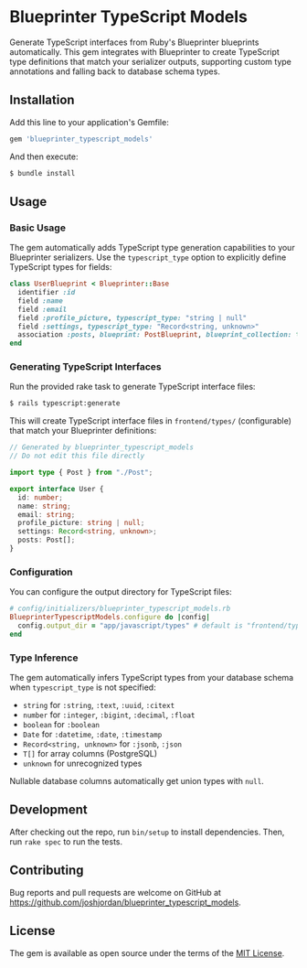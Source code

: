 # Blueprinter TypeScript Models

Generate TypeScript interfaces from Ruby's Blueprinter blueprints automatically. This gem integrates with Blueprinter to create TypeScript type definitions that match your serializer outputs, supporting custom type annotations and falling back to database schema types.

## Installation

Add this line to your application's Gemfile:

```ruby
gem 'blueprinter_typescript_models'
```

And then execute:

```bash
$ bundle install
```

## Usage

### Basic Usage

The gem automatically adds TypeScript type generation capabilities to your Blueprinter serializers. Use the `typescript_type` option to explicitly define TypeScript types for fields:

```ruby
class UserBlueprint < Blueprinter::Base
  identifier :id
  field :name
  field :email
  field :profile_picture, typescript_type: "string | null"
  field :settings, typescript_type: "Record<string, unknown>"
  association :posts, blueprint: PostBlueprint, blueprint_collection: true
end
```

### Generating TypeScript Interfaces

Run the provided rake task to generate TypeScript interface files:

```bash
$ rails typescript:generate
```

This will create TypeScript interface files in `frontend/types/` (configurable) that match your Blueprinter definitions:

```typescript
// Generated by blueprinter_typescript_models
// Do not edit this file directly

import type { Post } from "./Post";

export interface User {
  id: number;
  name: string;
  email: string;
  profile_picture: string | null;
  settings: Record<string, unknown>;
  posts: Post[];
}
```

### Configuration

You can configure the output directory for TypeScript files:

```ruby
# config/initializers/blueprinter_typescript_models.rb
BlueprinterTypescriptModels.configure do |config|
  config.output_dir = "app/javascript/types" # default is "frontend/types"
end
```

### Type Inference

The gem automatically infers TypeScript types from your database schema when `typescript_type` is not specified:

- `string` for `:string`, `:text`, `:uuid`, `:citext`
- `number` for `:integer`, `:bigint`, `:decimal`, `:float`
- `boolean` for `:boolean`
- `Date` for `:datetime`, `:date`, `:timestamp`
- `Record<string, unknown>` for `:jsonb`, `:json`
- `T[]` for array columns (PostgreSQL)
- `unknown` for unrecognized types

Nullable database columns automatically get union types with `null`.

## Development

After checking out the repo, run `bin/setup` to install dependencies. Then, run `rake spec` to run the tests.

## Contributing

Bug reports and pull requests are welcome on GitHub at https://github.com/joshjordan/blueprinter_typescript_models.

## License

The gem is available as open source under the terms of the [MIT License](https://opensource.org/licenses/MIT).
